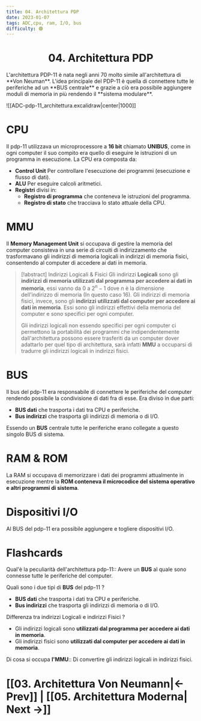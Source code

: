 ```yaml
---
title: 04. Architettura PDP
date: 2023-01-07
tags: ADC,cpu, ram, I/O, bus 
difficulty: 🟢
---
```


<h1  style="text-align: center;">  04. Architettura PDP </h1> 
L'architettura PDP-11 è nata negli anni 70 molto simile all'architettura di **Von Neuman**.
L'idea principale del PDP-11 è quella di connettere tutte le periferiche ad un **BUS centrale**  e grazie a ciò era possibile aggiungere moduli di memoria in più rendendo il **sistema modulare**.

![[ADC-pdp-11_architettura.excalidraw|center|1000]]


# CPU

Il pdp-11 utilizzava un microprocessore a **16 bit** chiamato **UNIBUS**, come in ogni computer il suo compito era quello di eseguire le istruzioni di un programma in esecuzione.
La CPU era composta da:
- **Control Unit** Per controllare l'esecuzione dei programmi (esecuzione e flusso di dati).
- **ALU** Per eseguire calcoli aritmetici.
- **Registri** divisi in:
	- **Registro di programma** che conteneva le istruzioni del programma.
	- **Registro di stato** che tracciava lo stato attuale della CPU.


# MMU

Il **Memory Management Unit** si occupava di gestire la memoria del computer consisteva in una serie di circuiti di indirizzamento che trasformavano gli indirizzi di memoria logicali in indirizzi di memoria fisici, consentendo al computer di accedere ai dati in memoria.

> [!abstract] Indirizzi Logicali & Fisici
> Gli indirizzi **Logicali** sono gli **indirizzi di memoria utilizzati dal programma per accedere ai dati in memoria**, essi vanno da $0$ a $2^{n}-1$ dove $n$ è la dimensione dell'indirizzo di memoria (In questo caso 16).
> Gli indirizzi di memoria fisici, invece, sono gli **indirizzi utilizzati dal computer per accedere ai dati in memoria**. Essi sono gli indirizzi effettivi della memoria del computer e sono specifici per ogni computer.  
> 
> Gli indirizzi logicali non essendo specifici per ogni computer ci permettono la portabilità dei programmi che indipendentemente dall'architettura possono essere trasferiti da un computer dover adattarlo per quel tipo di architettura, sarà infatti **MMU** a occuparsi di tradurre gli indirizzi logicali in indirizzi fisici.


# BUS

Il bus del pdp-11 era responsabile di connettere le periferiche del computer rendendo possibile la condivisione di dati fra di esse.
Era diviso in due parti:
- **BUS dati** che trasporta i dati tra CPU e periferiche.
- **Bus indirizzi** che trasporta gli indirizzi di memoria o di I/O.

Essendo un **BUS** centrale tutte le periferiche erano collegate a questo singolo BUS di sistema.


# RAM & ROM

La RAM si occupava di memorizzare i dati dei programmi attualmente in esecuzione mentre la **ROM conteneva il microcodice del sistema operativo e altri programmi di sistema**.

# Dispositivi I/O

Al BUS del pdp-11 era possibile aggiungere e togliere dispositivi I/O.




# Flashcards

Qual'è la peculiarità dell'architettura pdp-11:: Avere un **BUS** al quale sono connesse tutte le periferiche del computer.

Quali sono i due tipi di **BUS** del pdp-11
?
- **BUS dati** che trasporta i dati tra CPU e periferiche.
- **Bus indirizzi** che trasporta gli indirizzi di memoria o di I/O.

Differenza tra indirizzi Logicali e indirizzi Fisici
?
- Gli indirizzi logicali sono **utilizzati dal programma per accedere ai dati in memoria**.
- Gli indirizzi fisici sono **utilizzati dal computer per accedere ai dati in memoria**.

Di cosa si occupa **l'MMU**:: Di convertire gli indirizzi logicali in indirizzi fisici.

# [[03. Architettura Von Neumann|← Prev]] | [[05. Architettura Moderna| Next →]]
